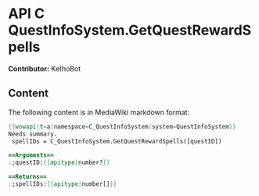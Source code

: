 # API C QuestInfoSystem.GetQuestRewardSpells

**Contributor:** KethoBot

## Content

The following content is in MediaWiki markdown format:

```mediawiki
{{wowapi|t=a|namespace=C_QuestInfoSystem|system=QuestInfoSystem}}
Needs summary.
 spellIDs = C_QuestInfoSystem.GetQuestRewardSpells([questID])

==Arguments==
:;questID:{{apitype|number?}}

==Returns==
:;spellIDs:{{apitype|number[]}}
```